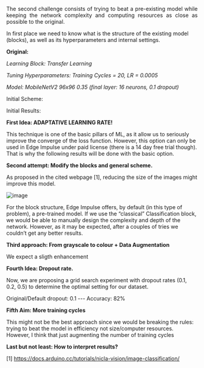 <p align="justify">
The second challenge consists of trying to beat a pre-existing model while keeping the network complexity and computing resources as close as possible to the original.

In first place we need to know what is the structure of the existing model (blocks), as well as its hyperparameters and internal settings.

**Original:** 

_Learning Block: Transfer Learning_

_Tuning Hyperparameters: Training Cycles = 20, LR = 0.0005_

_Model: MobileNetV2 96x96 0.35 (final layer: 16 neurons, 0.1 dropout)_ 

Initial Scheme:

Initial Results: 

**First Idea: ADAPTATIVE LEARNING RATE!**

This technique is one of the basic pillars of ML, as it allow us to seriously improve the converge of the loss function. However, this option can only be used in Edge Impulse under paid license (there is a 14 day free trial though). That is why the following results will be done with the basic option.

**Second attempt: Modify the blocks and general scheme.** 

As proposed in the cited webpage [1], reducing the size of the images might improve this model.

![image](https://github.com/user-attachments/assets/0805c8cc-075c-42d2-b606-030fe1726ca3)

For the block structure, Edge Impulse offers, by default (in this type of problem), a pre-trained model. If we use the “classical” Classification block, we would be able to manually design the complexity and depth of the network. However, as it may be expected, after a couples of tries we couldn’t get any better results.



**Third approach: From grayscale to colour + Data Augmentation**

We expect a sligth enhancement 

**Fourth Idea: Dropout rate.**

Now, we are proposing a grid search experiment with dropout rates (0.1, 0.2, 0.5) to determine the optimal setting for our dataset.

Original/Default dropout: 0.1 --- Accuracy: 82%


**Fifth Aim: More training cycles** 

This might not be the best approach since we would be breaking the rules: trying to beat the model in efficiency not size/computer resources. However, I think that just augmenting the number of training cycles



 </p>

**Last but not least: How to interpret results?**

 [1] https://docs.arduino.cc/tutorials/nicla-vision/image-classification/

